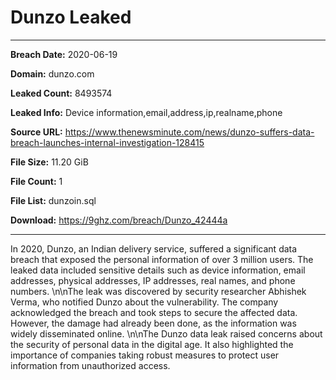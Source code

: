 # Dunzo Leaked

------------
**Breach Date:** 2020-06-19

**Domain:** dunzo.com

**Leaked Count:** 8493574

**Leaked Info:** Device information,email,address,ip,realname,phone

**Source URL:** https://www.thenewsminute.com/news/dunzo-suffers-data-breach-launches-internal-investigation-128415

**File Size:** 11.20 GiB

**File Count:** 1

**File List:** dunzoin.sql

**Download:** https://9ghz.com/breach/Dunzo_42444a

------------
In 2020, Dunzo, an Indian delivery service, suffered a significant data breach that exposed the personal information of over 3 million users. The leaked data included sensitive details such as device information, email addresses, physical addresses, IP addresses, real names, and phone numbers. \n\nThe leak was discovered by security researcher Abhishek Verma, who notified Dunzo about the vulnerability. The company acknowledged the breach and took steps to secure the affected data. However, the damage had already been done, as the information was widely disseminated online. \n\nThe Dunzo data leak raised concerns about the security of personal data in the digital age. It also highlighted the importance of companies taking robust measures to protect user information from unauthorized access.
